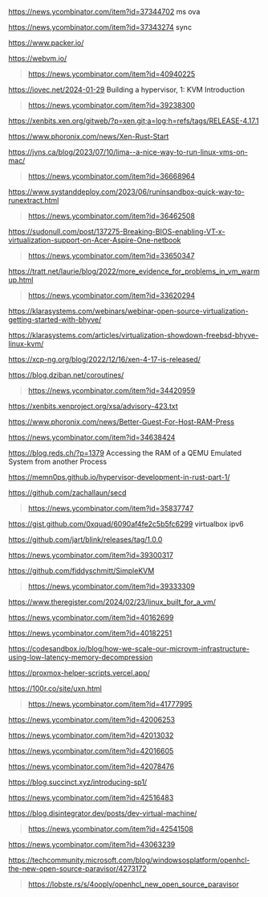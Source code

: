 https://news.ycombinator.com/item?id=37344702 ms ova

https://news.ycombinator.com/item?id=37343274 sync

https://www.packer.io/

https://webvm.io/
> https://news.ycombinator.com/item?id=40940225

https://iovec.net/2024-01-29 Building a hypervisor, 1: KVM Introduction
> https://news.ycombinator.com/item?id=39238300

https://xenbits.xen.org/gitweb/?p=xen.git;a=log;h=refs/tags/RELEASE-4.17.1

https://www.phoronix.com/news/Xen-Rust-Start

https://jvns.ca/blog/2023/07/10/lima--a-nice-way-to-run-linux-vms-on-mac/
> https://news.ycombinator.com/item?id=36668964

https://www.systanddeploy.com/2023/06/runinsandbox-quick-way-to-runextract.html
> https://news.ycombinator.com/item?id=36462508

https://sudonull.com/post/137275-Breaking-BIOS-enabling-VT-x-virtualization-support-on-Acer-Aspire-One-netbook
> https://news.ycombinator.com/item?id=33650347

https://tratt.net/laurie/blog/2022/more_evidence_for_problems_in_vm_warmup.html
> https://news.ycombinator.com/item?id=33620294

https://klarasystems.com/webinars/webinar-open-source-virtualization-getting-started-with-bhyve/

https://klarasystems.com/articles/virtualization-showdown-freebsd-bhyve-linux-kvm/

https://xcp-ng.org/blog/2022/12/16/xen-4-17-is-released/

https://blog.dziban.net/coroutines/
> https://news.ycombinator.com/item?id=34420959

https://xenbits.xenproject.org/xsa/advisory-423.txt

https://www.phoronix.com/news/Better-Guest-For-Host-RAM-Press

https://news.ycombinator.com/item?id=34638424

https://blog.reds.ch/?p=1379 Accessing the RAM of a QEMU Emulated System from another Process

https://memn0ps.github.io/hypervisor-development-in-rust-part-1/

https://github.com/zachallaun/secd
> https://news.ycombinator.com/item?id=35837747

https://gist.github.com/0xquad/6090af4fe2c5b5fc6299 virtualbox ipv6

https://github.com/jart/blink/releases/tag/1.0.0

https://news.ycombinator.com/item?id=39300317

https://github.com/fiddyschmitt/SimpleKVM
> https://news.ycombinator.com/item?id=39333309

https://www.theregister.com/2024/02/23/linux_built_for_a_vm/

https://news.ycombinator.com/item?id=40162699

https://news.ycombinator.com/item?id=40182251

https://codesandbox.io/blog/how-we-scale-our-microvm-infrastructure-using-low-latency-memory-decompression

https://proxmox-helper-scripts.vercel.app/

https://100r.co/site/uxn.html
> https://news.ycombinator.com/item?id=41777995

https://news.ycombinator.com/item?id=42006253

https://news.ycombinator.com/item?id=42013032

https://news.ycombinator.com/item?id=42016605

https://news.ycombinator.com/item?id=42078476

https://blog.succinct.xyz/introducing-sp1/

https://news.ycombinator.com/item?id=42516483

https://blog.disintegrator.dev/posts/dev-virtual-machine/
> https://news.ycombinator.com/item?id=42541508

https://news.ycombinator.com/item?id=43063239

https://techcommunity.microsoft.com/blog/windowsosplatform/openhcl-the-new-open-source-paravisor/4273172
> https://lobste.rs/s/4ooply/openhcl_new_open_source_paravisor
